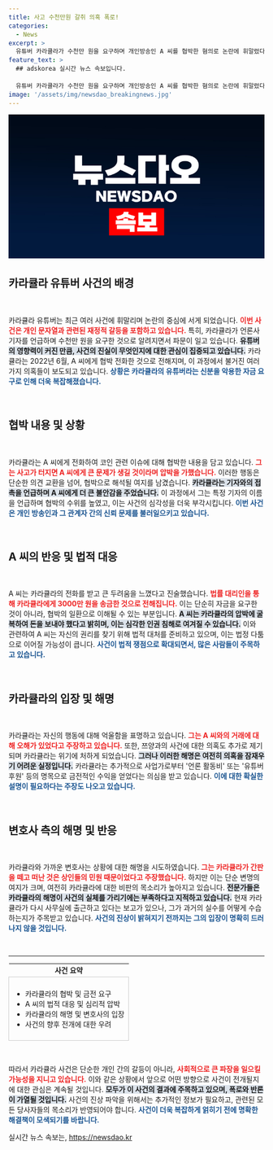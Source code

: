 ```yaml
---
title: 사고 수천만원 갈취 의혹 폭로!
categories:
  - News
excerpt: >
  유튜버 카라큘라가 수천만 원을 요구하며 개인방송인 A 씨를 협박한 혐의로 논란에 휘말렸다. 녹취록에 따르면 그는 특정 기자의 이름을 언급하며 압박했으며, 금전 거래 외에도 여러 의혹이 제기되고 있다. 카라큘라 측은 억울하다는 입장이지만, 주변의 의혹은 더욱 확산되고 있다.
feature_text: >
  ## adskorea 실시간 뉴스 속보입니다.

  유튜버 카라큘라가 수천만 원을 요구하며 개인방송인 A 씨를 협박한 혐의로 논란에 휘말렸다. 녹취록에 따르면 그는 특정 기자의 이름을 언급하며 압박했으며, 금전 거래 외에도 여러 의혹이 제기되고 있다. 카라큘라 측은 억울하다는 입장이지만, 주변의 의혹은 더욱 확산되고 있다.
image: '/assets/img/newsdao_breakingnews.jpg'
---
```


<p><img src="/assets/img/newsdao_breakingnews.jpg" alt="adskorea 속보" /></p>

<h2 data-ke-size="size26">카라큘라 유튜버 사건의 배경</h2>

<p data-ke-size="size16">&nbsp;</p>

<p>카라큘라 유튜버는 최근 여러 사건에 휘말리며 논란의 중심에 서게 되었습니다. <b><span style="color: #ee2323;">이번 사건은 개인 문자열과 관련된 재정적 갈등을 포함하고 있습니다.</span></b> 특히, 카라큘라가 언론사 기자를 언급하며 수천만 원을 요구한 것으로 알려지면서 파문이 일고 있습니다. <b><span style="background-color: #21538527;">유튜버의 영향력이 커진 만큼, 사건의 진실이 무엇인지에 대한 관심이 집중되고 있습니다.</span></b> 카라큘라는 2022년 6월, A 씨에게 협박 전화한 것으로 전해지며, 이 과정에서 불거진 여러 가지 의혹들이 보도되고 있습니다. <b><span style="color: #1a5490;">상황은 카라큘라의 유튜버라는 신분을 악용한 자금 요구로 인해 더욱 복잡해졌습니다.</span></b></p>

<p data-ke-size="size16">&nbsp;</p>

<h2 data-ke-size="size26">협박 내용 및 상황</h2>

<p data-ke-size="size16">&nbsp;</p>

<p>카라큘라는 A 씨에게 전화하여 코인 관련 이슈에 대해 협박한 내용을 담고 있습니다. <b><span style="color: #ee2323;">그는 사고가 터지면 A 씨에게 큰 문제가 생길 것이라며 압박을 가했습니다.</span></b> 이러한 행동은 단순한 의견 교환을 넘어, 협박으로 해석될 여지를 남겼습니다. <b><span style="background-color: #21538527;">카라큘라는 기자와의 접촉을 언급하며 A 씨에게 더 큰 불안감을 주었습니다.</span></b> 이 과정에서 그는 특정 기자의 이름을 언급하며 협박의 수위를 높였고, 이는 사건의 심각성을 더욱 부각시킵니다. <b><span style="color: #1a5490;">이번 사건은 개인 방송인과 그 관계자 간의 신뢰 문제를 불러일으키고 있습니다.</span></b></p>

<p data-ke-size="size16">&nbsp;</p>

<h2 data-ke-size="size26">A 씨의 반응 및 법적 대응</h2>

<p data-ke-size="size16">&nbsp;</p>

<p>A 씨는 카라큘라의 전화를 받고 큰 두려움을 느꼈다고 진술했습니다. <b><span style="color: #ee2323;">법률 대리인을 통해 카라큘라에게 3000만 원을 송금한 것으로 전해집니다.</span></b> 이는 단순히 자금을 요구한 것이 아니라, 협박의 일환으로 이해될 수 있는 부분입니다. <b><span style="background-color: #21538527;">A 씨는 카라큘라의 압박에 굴복하여 돈을 보내야 했다고 밝히며, 이는 심각한 인권 침해로 여겨질 수 있습니다.</span></b> 이와 관련하여 A 씨는 자신의 권리를 찾기 위해 법적 대처를 준비하고 있으며, 이는 법정 다툼으로 이어질 가능성이 큽니다. <b><span style="color: #1a5490;">사건이 법적 쟁점으로 확대되면서, 많은 사람들이 주목하고 있습니다.</span></b></p>

<p data-ke-size="size16">&nbsp;</p>

<h2 data-ke-size="size26">카라큘라의 입장 및 해명</h2>

<p data-ke-size="size16">&nbsp;</p>

<p>카라큘라는 자신의 행동에 대해 억울함을 표명하고 있습니다. <b><span style="color: #ee2323;">그는 A 씨와의 거래에 대해 오해가 있었다고 주장하고 있습니다.</span></b> 또한, 쯔양과의 사건에 대한 의혹도 추가로 제기되며 카라큘라는 위기에 처하게 되었습니다. <b><span style="background-color: #21538527;">그러나 이러한 해명은 여전히 의혹을 잠재우기 어려운 실정입니다.</span></b> 카라큘라는 추가적으로 사업가로부터 '언론 활동비' 또는 '유튜버 후원' 등의 명목으로 금전적인 수익을 얻었다는 의심을 받고 있습니다. <b><span style="color: #1a5490;">이에 대한 확실한 설명이 필요하다는 주장도 나오고 있습니다.</span></b></p>

<p data-ke-size="size16">&nbsp;</p>

<h2 data-ke-size="size26">변호사 측의 해명 및 반응</h2>

<p data-ke-size="size16">&nbsp;</p>

<p>카라큘라와 가까운 변호사는 상황에 대한 해명을 시도하였습니다. <b><span style="color: #ee2323;">그는 카라큘라가 간판을 떼고 떠난 것은 상인들의 민원 때문이었다고 주장했습니다.</span></b> 하지만 이는 단순 변명의 여지가 크며, 여전히 카라큘라에 대한 비판의 목소리가 높아지고 있습니다. <b><span style="background-color: #21538527;">전문가들은 카라큘라의 해명이 사건의 실체를 가리기에는 부족하다고 지적하고 있습니다.</span></b> 현재 카라큘라가 다시 사무실에 출근하고 있다는 보고가 있으나, 그가 과거의 실수를 어떻게 수습하는지가 주목받고 있습니다. <b><span style="color: #1a5490;">사건의 진상이 밝혀지기 전까지는 그의 입장이 명확히 드러나지 않을 것입니다.</span></b></p>

<p data-ke-size="size16">&nbsp;</p>

<hr/>

<table style="width: 100%; border-collapse: collapse;">
    <tr>
        <td style="text-align: center; height: 17px;"><b>사건 요약</b></td>
    </tr>
    <tr>
        <td style="border: 1px solid #ccc; padding: 8px;">
            <ul>
                <li>카라큘라의 협박 및 금전 요구</li>
                <li>A 씨의 법적 대응 및 심리적 압박</li>
                <li>카라큘라의 해명 및 변호사의 입장</li>
                <li>사건의 향후 전개에 대한 우려</li>
            </ul>
        </td>
    </tr>
</table>

<p data-ke-size="size16">&nbsp;</p>

<p>따라서 카라큘라 사건은 단순한 개인 간의 갈등이 아니라, <b><span style="color: #ee2323;">사회적으로 큰 파장을 일으킬 가능성을 지니고 있습니다.</span></b> 이와 같은 상황에서 앞으로 어떤 방향으로 사건이 전개될지에 대한 관심은 계속될 것입니다. <b><span style="background-color: #21538527;">모두가 이 사건의 결과에 주목하고 있으며, 폭로와 반론이 가열될 것입니다.</span></b> 사건의 진상 파악을 위해서는 추가적인 정보가 필요하고, 관련된 모든 당사자들의 목소리가 반영되어야 합니다. <b><span style="color: #1a5490;">사건이 더욱 복잡하게 얽히기 전에 명확한 해결책이 모색되기를 바랍니다.</span></b></p>
실시간 뉴스 속보는, <a href="https://newsdao.kr" rel="dofollow">https://newsdao.kr</a>


